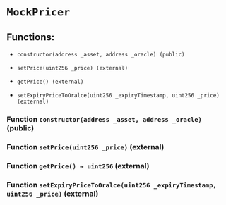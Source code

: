 # `MockPricer`

## Functions:

- `constructor(address _asset, address _oracle) (public)`

- `setPrice(uint256 _price) (external)`

- `getPrice() (external)`

- `setExpiryPriceToOralce(uint256 _expiryTimestamp, uint256 _price) (external)`

### Function `constructor(address _asset, address _oracle)` (public)

### Function `setPrice(uint256 _price)` (external)

### Function `getPrice() → uint256` (external)

### Function `setExpiryPriceToOralce(uint256 _expiryTimestamp, uint256 _price)` (external)
